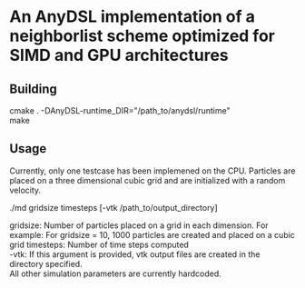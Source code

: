 # An AnyDSL implementation of a neighborlist scheme optimized for SIMD and GPU architectures

## Building
cmake . -DAnyDSL-runtime_DIR="/path_to/anydsl/runtime"  
make

## Usage
Currently, only one testcase has been implemened on the CPU. Particles are placed on a three dimensional cubic grid and are initialized with a random velocity.  

./md gridsize timesteps [-vtk /path_to/output_directory]  

gridsize: Number of particles placed on a grid in each dimension. For example: For gridsize = 10, 1000 particles are created and placed on a cubic grid
timesteps: Number of time steps computed  
-vtk: If this argument is provided, vtk output files are created in the directory specified.  
All other simulation parameters are currently hardcoded.  
